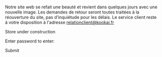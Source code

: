 Notre site web se refait une beauté et revient dans quelques jours avec une nouvelle image. Les demandes de retour seront toutes traitées à la réouverture du site, pas d’inquiétude pour les délais. Le service client reste à votre disposition à l'adresse relationclient@kookai.fr

Store under construction

 Enter password to enter:

 Submit